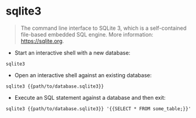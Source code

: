 # sqlite3

> The command line interface to SQLite 3, which is a self-contained file-based embedded SQL engine.
> More information: <https://sqlite.org>.

- Start an interactive shell with a new database:

`sqlite3`

- Open an interactive shell against an existing database:

`sqlite3 {{path/to/database.sqlite3}}`

- Execute an SQL statement against a database and then exit:

`sqlite3 {{path/to/database.sqlite3}} '{{SELECT * FROM some_table;}}'`
